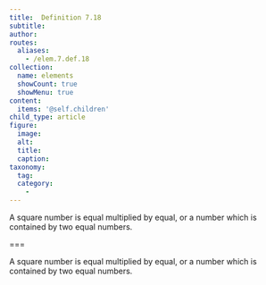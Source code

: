 ```yaml
---
title:  Definition 7.18
subtitle: 
author:
routes:
  aliases:
    - /elem.7.def.18
collection:
  name: elements
  showCount: true
  showMenu: true
content:
  items: '@self.children'
child_type: article
figure:
  image:
  alt:
  title:
  caption:
taxonomy:
  tag:
  category:
    - 
---
```


<p> A <hi rend="bold">square number</hi> is equal multiplied by equal, or a number which is contained by two equal numbers.</p>

===

<p> A <span class="bold">square number</span> is equal multiplied by equal, or a number which is contained by two equal numbers.</p>
